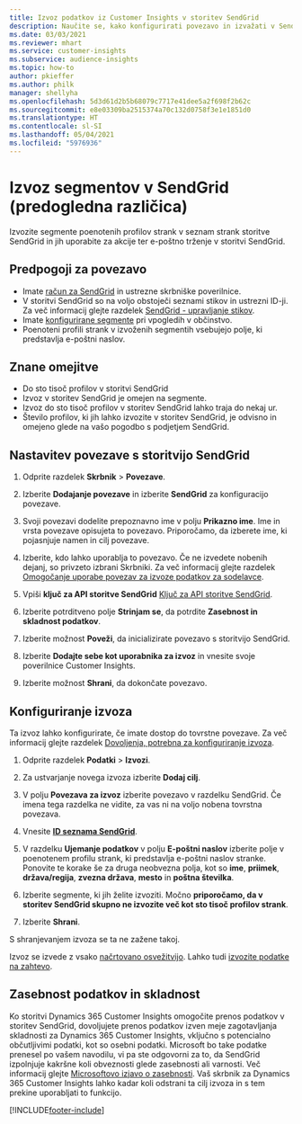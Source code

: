 ```yaml
---
title: Izvoz podatkov iz Customer Insights v storitev SendGrid
description: Naučite se, kako konfigurirati povezavo in izvažati v SendGrid.
ms.date: 03/03/2021
ms.reviewer: mhart
ms.service: customer-insights
ms.subservice: audience-insights
ms.topic: how-to
author: pkieffer
ms.author: philk
manager: shellyha
ms.openlocfilehash: 5d3d61d2b5b68079c7717e41dee5a2f698f2b62c
ms.sourcegitcommit: e8e03309ba2515374a70c132d0758f3e1e1851d0
ms.translationtype: HT
ms.contentlocale: sl-SI
ms.lasthandoff: 05/04/2021
ms.locfileid: "5976936"
---
```

# <a name="export-segments-to-sendgrid-preview"></a>Izvoz segmentov v SendGrid (predogledna različica)

Izvozite segmente poenotenih profilov strank v seznam strank storitve SendGrid in jih uporabite za akcije ter e-poštno trženje v storitvi SendGrid. 

## <a name="prerequisites-for-a-connection"></a>Predpogoji za povezavo

-   Imate [račun za SendGrid](https://sendgrid.com/) in ustrezne skrbniške poverilnice.
-   V storitvi SendGrid so na voljo obstoječi seznami stikov in ustrezni ID-ji. Za več informacij glejte razdelek [SendGrid - upravljanje stikov](https://sendgrid.com/docs/ui/managing-contacts/create-and-manage-contacts/#manage-contacts).
-   Imate [konfigurirane segmente](segments.md) pri vpogledih v občinstvo.
-   Poenoteni profili strank v izvoženih segmentih vsebujejo polje, ki predstavlja e-poštni naslov.

## <a name="known-limitations"></a>Znane omejitve

- Do sto tisoč profilov v storitvi SendGrid
- Izvoz v storitev SendGrid je omejen na segmente.
- Izvoz do sto tisoč profilov v storitev SendGrid lahko traja do nekaj ur. 
- Število profilov, ki jih lahko izvozite v storitev SendGrid, je odvisno in omejeno glede na vašo pogodbo s podjetjem SendGrid.

## <a name="set-up-connection-to-sendgrid"></a>Nastavitev povezave s storitvijo SendGrid

1. Odprite razdelek **Skrbnik** > **Povezave**.

1. Izberite **Dodajanje povezave** in izberite **SendGrid** za konfiguracijo povezave.

1. Svoji povezavi dodelite prepoznavno ime v polju **Prikazno ime**. Ime in vrsta povezave opisujeta to povezavo. Priporočamo, da izberete ime, ki pojasnjuje namen in cilj povezave.

1. Izberite, kdo lahko uporablja to povezavo. Če ne izvedete nobenih dejanj, so privzeto izbrani Skrbniki. Za več informacij glejte razdelek [Omogočanje uporabe povezav za izvoze podatkov za sodelavce](connections.md#allow-contributors-to-use-a-connection-for-exports).

1. Vpiši **ključ za API storitve SendGrid** [Ključ za API storitve SendGrid](https://sendgrid.com/docs/ui/account-and-settings/api-keys/).

1. Izberite potrditveno polje **Strinjam se**, da potrdite **Zasebnost in skladnost podatkov**.

1. Izberite možnost **Poveži**, da inicializirate povezavo s storitvijo SendGrid.

1. Izberite **Dodajte sebe kot uporabnika za izvoz** in vnesite svoje poverilnice Customer Insights.

1. Izberite možnost **Shrani**, da dokončate povezavo.

## <a name="configure-an-export"></a>Konfiguriranje izvoza

Ta izvoz lahko konfigurirate, če imate dostop do tovrstne povezave. Za več informacij glejte razdelek [Dovoljenja, potrebna za konfiguriranje izvoza](export-destinations.md#set-up-a-new-export).

1. Odprite razdelek **Podatki** > **Izvozi**.

1. Za ustvarjanje novega izvoza izberite **Dodaj cilj**.

1. V polju **Povezava za izvoz** izberite povezavo v razdelku SendGrid. Če imena tega razdelka ne vidite, za vas ni na voljo nobena tovrstna povezava.

1. Vnesite **[ID seznama SendGrid](https://sendgrid.com/docs/ui/managing-contacts/create-and-manage-contacts/#manage-contacts)**.

1. V razdelku **Ujemanje podatkov** v polju **E-poštni naslov** izberite polje v poenotenem profilu strank, ki predstavlja e-poštni naslov stranke. Ponovite te korake še za druga neobvezna polja, kot so **ime**, **priimek**, **država/regija**, **zvezna država**, **mesto** in **poštna številka**.

1. Izberite segmente, ki jih želite izvoziti. Močno **priporočamo, da v storitev SendGrid skupno ne izvozite več kot sto tisoč profilov strank**. 

1. Izberite **Shrani**.

S shranjevanjem izvoza se ta ne zažene takoj.

Izvoz se izvede z vsako [načrtovano osvežitvijo](system.md#schedule-tab). Lahko tudi [izvozite podatke na zahtevo](export-destinations.md#run-exports-on-demand). 

## <a name="data-privacy-and-compliance"></a>Zasebnost podatkov in skladnost

Ko storitvi Dynamics 365 Customer Insights omogočite prenos podatkov v storitev SendGrid, dovoljujete prenos podatkov izven meje zagotavljanja skladnosti za Dynamics 365 Customer Insights, vključno s potencialno občutljivimi podatki, kot so osebni podatki. Microsoft bo take podatke prenesel po vašem navodilu, vi pa ste odgovorni za to, da SendGrid izpolnjuje kakršne koli obveznosti glede zasebnosti ali varnosti. Več informacij glejte [Microsoftovo izjavo o zasebnosti](https://go.microsoft.com/fwlink/?linkid=396732).
Vaš skrbnik za Dynamics 365 Customer Insights lahko kadar koli odstrani ta cilj izvoza in s tem prekine uporabljati to funkcijo.


[!INCLUDE[footer-include](../includes/footer-banner.md)]